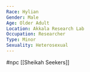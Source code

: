 ```yaml
---
Race: Hylian
Gender: Male
Age: Older Adult
Location: Akkala Research Lab
Occupation: Researcher
Type: Minor
Sexuality: Heterosexual
---
```

 #npc [[Sheikah Seekers]]

